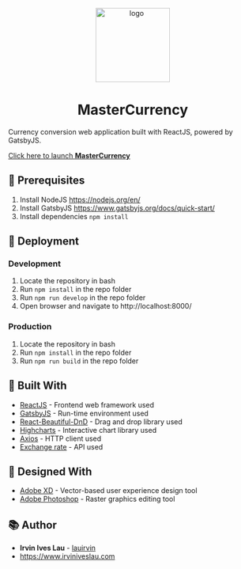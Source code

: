 <p align="center">
  <a href="https://www.mastercurrency.irviniveslau.com">
    <img alt="logo" src="https://i.imgur.com/Uufplso.png" width="150" />
  </a>
</p>
<h1 align="center">
  MasterCurrency
</h1>

Currency conversion web application built with ReactJS, powered by GatsbyJS.

[Click here to launch **MasterCurrency**](https://www.mastercurrency.irviniveslau.com)

## 🧰 Prerequisites

1. Install NodeJS https://nodejs.org/en/
2. Install GatsbyJS https://www.gatsbyjs.org/docs/quick-start/
3. Install dependencies `npm install`

## 🚀 Deployment

### Development

1. Locate the repository in bash
2. Run `npm install` in the repo folder
3. Run `npm run develop` in the repo folder
4. Open browser and navigate to http://localhost:8000/

### Production

1. Locate the repository in bash
2. Run `npm install` in the repo folder
3. Run `npm run build` in the repo folder

## 👷 Built With

- [ReactJS](https://reactjs.org/) - Frontend web framework used
- [GatsbyJS](https://www.gatsbyjs.org/) - Run-time environment used
- [React-Beautiful-DnD](https://react-beautiful-dnd.netlify.com) - Drag and drop library used
- [Highcharts](https://www.highcharts.com/) - Interactive chart library used
- [Axios](https://github.com/axios/axios) - HTTP client used
- [Exchange rate](https://exchangeratesapi.io) - API used

## 🎨 Designed With

- [Adobe XD](https://www.adobe.com/products/xd.html?promoid=PYPVQ3HN&mv=other) - Vector-based user experience design tool
- [Adobe Photoshop](https://www.adobe.com/products/photoshop.html?promoid=PC1PQQ5T&mv=other) - Raster graphics editing tool

## 📚 Author

- **Irvin Ives Lau** - [lauirvin](https://github.com/lauirvin)
- https://www.irviniveslau.com
